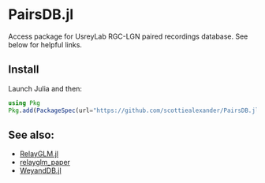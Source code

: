 # PairsDB.jl

Access package for UsreyLab RGC-LGN paired recordings database. See below for helpful links.

## Install

Launch Julia and then:

```julia
using Pkg
Pkg.add(PackageSpec(url="https://github.com/scottiealexander/PairsDB.jl.git"))
```

## See also:
* [RelayGLM.jl](https://github.com/scottiealexander/RelayGLM.jl.git)
* [relayglm_paper](https://github.com/scottiealexander/relayglm_paper)
* [WeyandDB.jl](https://github.com/scottiealexander/WeyandDB.jl)
